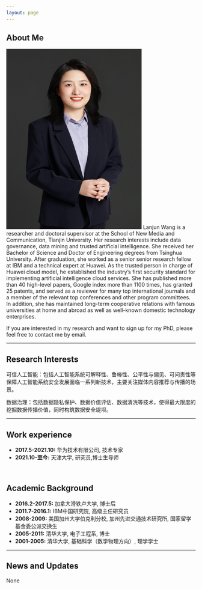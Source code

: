```yaml
---
layout: page
---
```


## About Me

<img src="./images/wanglanjun.png" class="floatpic" width="360" height="480">
Lanjun Wang is a researcher and doctoral supervisor at the School of New Media and Communication, Tianjin University. Her research interests include data governance, data mining and trusted artificial intelligence. She received her Bachelor of Science and Doctor of Engineering degrees from Tsinghua University. After graduation, she worked as a senior senior research fellow at IBM and a technical expert at Huawei. As the trusted person in charge of Huawei cloud model, he established the industry’s first security standard for implementing artificial intelligence cloud services. She has published more than 40 high-level papers, Google index more than 1100 times, has granted 25 patents, and served as a reviewer for many top international journals and a member of the relevant top conferences and other program committees. In addition, she has maintained long-term cooperative relations with famous universities at home and abroad as well as well-known domestic technology enterprises.

If you are interested in my research and want to sign up for my PhD, please feel free to contact me by email.


---
## Research Interests
可信人工智能：包括人工智能系统可解释性、鲁棒性、公平性与偏见、可问责性等保障人工智能系统安全发展面临一系列新技术，主要关注媒体内容推荐与传播的场景。

数据治理：包括数据隐私保护、数据价值评估、数据清洗等技术，使得最大限度的挖掘数据传播价值，同时构筑数据安全堤坝。


---
## Work experience
- **2017.5-2021.10:** 华为技术有限公司, 技术专家
- **2021.10-至今:** 天津大学, 研究员,博士生导师

<br>

## Academic Background
- **2016.2-2017.5:** 加拿大滑铁卢大学, 博士后
- **2011.7-2016.1:** IBM中国研究院, 高级主任研究员
- **2008-2009:** 美国加州大学伯克利分校, 加州先进交通技术研究所, 国家留学基金委公派交换生
- **2005-2011:** 清华大学, 电子工程系, 博士
- **2001-2005:** 清华大学, 基础科学（数学物理方向）, 理学学士


---
## News and Updates
None

